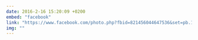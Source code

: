 ```yaml
---
date: 2016-2-16 15:20:09 +0200
embed: "facebook"
link: "https://www.facebook.com/photo.php?fbid=821456044647536&set=pb.100003494449349.-2207520000.1464866559.&type=3&theater"
img: ""
---
```

